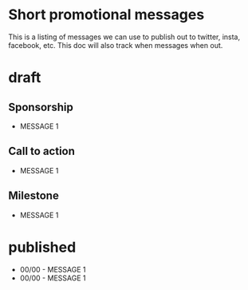 # Short promotional messages

This is a listing of messages we can use to publish out to twitter, insta, facebook, etc. This doc will also track when messages when out.

# draft

## Sponsorship

- MESSAGE 1

## Call to action

- MESSAGE 1

## Milestone

- MESSAGE 1

# published

- 00/00 - MESSAGE 1
- 00/00 - MESSAGE 1
